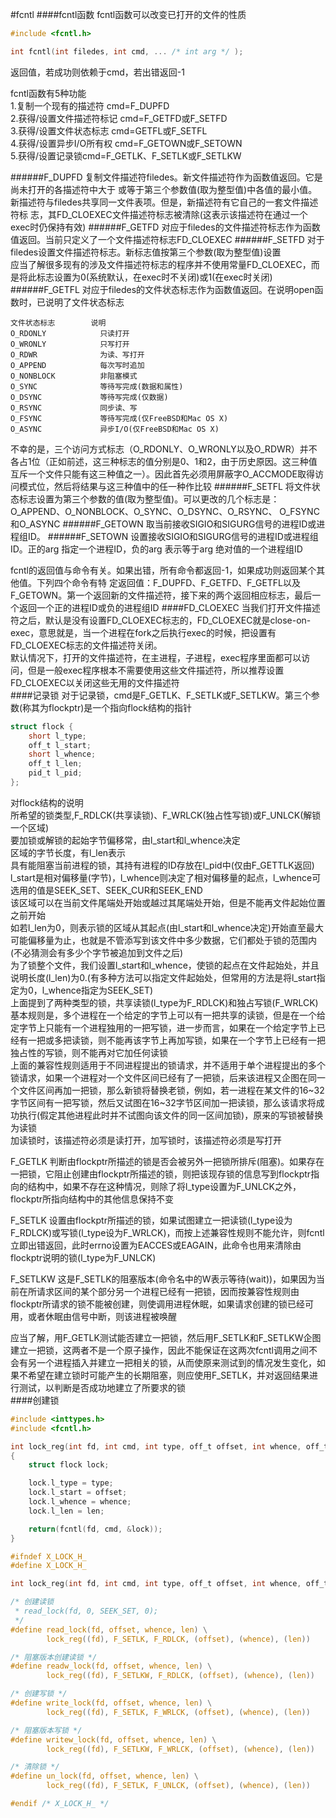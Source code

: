 #fcntl
####fcntl函数
fcntl函数可以改变已打开的文件的性质
```c
#include <fcntl.h>

int fcntl(int filedes, int cmd, ... /* int arg */ );
```
返回值，若成功则依赖于cmd，若出错返回-1          

fcntl函数有5种功能         
1.复制一个现有的描述符 cmd=F_DUPFD      
2.获得/设置文件描述符标记 cmd=F_GETFD或F_SETFD        
3.获得/设置文件状态标志 cmd=GETFL或F_SETFL         
4.获得/设置异步I/O所有权 cmd=F_GETOWN或F_SETOWN        
5.获得/设置记录锁cmd=F_GETLK、F_SETLK或F_SETLKW       

######F_DUPFD
复制文件描述符filedes。新文件描述符作为函数值返回。它是尚未打开的各描述符中大于 或等于第三个参数值(取为整型值)中各值的最小值。新描述符与filedes共享同一文件表项。但是，新描述符有它自己的一套文件描述符标 志，其FD_CLOEXEC文件描述符标志被清除(这表示该描述符在通过一个exec时仍保持有效)
######F_GETFD
对应于filedes的文件描述符标志作为函数值返回。当前只定义了一个文件描述符标志FD_CLOEXEC
######F_SETFD
对于filedes设置文件描述符标志。新标志值按第三个参数(取为整型值)设置        
应当了解很多现有的涉及文件描述符标志的程序并不使用常量FD_CLOEXEC，而是将此标志设置为0(系统默认，在exec时不关闭)或1(在exec时关闭)
######F_GETFL
对应于filedes的文件状态标志作为函数值返回。在说明open函数时，已说明了文件状态标志
```text
文件状态标志        说明
O_RDONLY            只读打开
O_WRONLY            只写打开
O_RDWR              为读、写打开
O_APPEND            每次写时追加
O_NONBLOCK          非阻塞模式
O_SYNC              等待写完成(数据和属性)
O_DSYNC             等待写完成(仅数据)
O_RSYNC             同步读、写
O_FSYNC             等待写完成(仅FreeBSD和Mac OS X)
O_ASYNC             异步I/O(仅FreeBSD和Mac OS X)
```
不幸的是，三个访问方式标志（O_RDONLY、O_WRONLY以及O_RDWR）并不各占1位（正如前述，这三种标志的值分别是0、1和2，由于历史原因。这三种值互斥一个文件只能有这三种值之一）。因此首先必须用屏蔽字O_ACCMODE取得访问模式位，然后将结果与这三种值中的任一种作比较
######F_SETFL
将文件状态标志设置为第三个参数的值(取为整型值)。可以更改的几个标志是：O_APPEND、O_NONBLOCK、O_SYNC、O_DSYNC、O_RSYNC、 O_FSYNC和O_ASYNC
######F_GETOWN
取当前接收SIGIO和SIGURG信号的进程ID或进程组ID。
######F_SETOWN
设置接收SIGIO和SIGURG信号的进程ID或进程组ID。正的arg 指定一个进程ID，负的arg 表示等于arg 绝对值的一个进程组ID

fcntl的返回值与命令有关。如果出错，所有命令都返回-1，如果成功则返回某个其他值。下列四个命令有特 定返回值：F_DUPFD、F_GETFD、F_GETFL以及F_GETOWN。第一个返回新的文件描述符，接下来的两个返回相应标志，最后一个返回一个正的进程ID或负的进程组ID
####FD_CLOEXEC
当我们打开文件描述符之后，默认是没有设置FD_CLOEXEC标志的，FD_CLOEXEC就是close-on-exec，意思就是，当一个进程在fork之后执行exec的时候，把设置有FD_CLOEXEC标志的文件描述符关闭。       
默认情况下，打开的文件描述符，在主进程，子进程，exec程序里面都可以访问，但是一般exec程序根本不需要使用这些文件描述符，所以推荐设置FD_CLOEXEC以关闭这些无用的文件描述符        
####记录锁
对于记录锁，cmd是F_GETLK、F_SETLK或F_SETLKW。第三个参数(称其为flockptr)是一个指向flock结构的指针       
```c
struct flock {
	short l_type;
	off_t l_start;
	short l_whence;
	off_t l_len;
	pid_t l_pid;
};
```
对flock结构的说明        
所希望的锁类型,F_RDLCK(共享读锁)、F_WRLCK(独占性写锁)或F_UNLCK(解锁一个区域)        
要加锁或解锁的起始字节偏移常，由l_start和l_whence决定           
区域的字节长度，有l_len表示       
具有能阻塞当前进程的锁，其持有进程的ID存放在l_pid中(仅由F_GETTLK返回)         
l_start是相对偏移量(字节)，l_whence则决定了相对偏移量的起点，l_whence可选用的值是SEEK_SET、SEEK_CUR和SEEK_END         
该区域可以在当前文件尾端处开始或越过其尾端处开始，但是不能再文件起始位置之前开始          
如若l_len为0，则表示锁的区域从其起点(由l_start和l_whence决定)开始直至最大可能偏移量为止，也就是不管添写到该文件中多少数据，它们都处于锁的范围内(不必猜测会有多少个字节被追加到文件之后)         
为了锁整个文件，我们设置l_start和l_whence，使锁的起点在文件起始处，并且说明长度(l_len)为0.(有多种方法可以指定文件起始处，但常用的方法是将l_start指定为0，l_whence指定为SEEK_SET)              
上面提到了两种类型的锁，共享读锁(l_type为F_RDLCK)和独占写锁(F_WRLCK)           
基本规则是，多个进程在一个给定的字节上可以有一把共享的读锁，但是在一个给定字节上只能有一个进程独用的一把写锁，进一步而言，如果在一个给定字节上已经有一把或多把读锁，则不能再该字节上再加写锁，如果在一个字节上已经有一把独占性的写锁，则不能再对它加任何读锁           
上面的兼容性规则适用于不同进程提出的锁请求，并不适用于单个进程提出的多个锁请求，如果一个进程对一个文件区间已经有了一把锁，后来该进程又企图在同一个文件区间再加一把锁，那么新锁将替换老锁，例如，若一进程在某文件的16~32字节区间有一把写锁，然后又试图在16~32字节区间加一把读锁，那么该请求将成功执行(假定其他进程此时并不试图向该文件的同一区间加锁)，原来的写锁被替换为读锁         
加读锁时，该描述符必须是读打开，加写锁时，该描述符必须是写打开         

F_GETLK   判断由flockptr所描述的锁是否会被另外一把锁所排斥(阻塞)。如果存在一把锁，它阻止创建由flockptr所描述的锁，则把该现存锁的信息写到flockptr指向的结构中，如果不存在这种情况，则除了将l_type设置为F_UNLCK之外，flockptr所指向结构中的其他信息保持不变         

F_SETLK   设置由flockptr所描述的锁，如果试图建立一把读锁(l_type设为F_RDLCK)或写锁(l_type设为F_WRLCK)，而按上述兼容性规则不能允许，则fcntl立即出错返回，此时errno设置为EACCES或EAGAIN，此命令也用来清除由flockptr说明的锁(l_type为F_UNLCK)                     

F_SETLKW  这是F_SETLK的阻塞版本(命令名中的W表示等待(wait))，如果因为当前在所请求区间的某个部分另一个进程已经有一把锁，因而按兼容性规则由flockptr所请求的锁不能被创建，则使调用进程休眠，如果请求创建的锁已经可用，或者休眠由信号中断，则该进程被唤醒           

应当了解，用F_GETLK测试能否建立一把锁，然后用F_SETLK和F_SETLKW企图建立一把锁，这两者不是一个原子操作，因此不能保证在这两次fcntl调用之间不会有另一个进程插入并建立一把相关的锁，从而使原来测试到的情况发生变化，如果不希望在建立锁时可能产生的长期阻塞，则应使用F_SETLK，并对返回结果进行测试，以判断是否成功地建立了所要求的锁         
####创建锁
```c
#include <inttypes.h>
#include <fcntl.h>

int lock_reg(int fd, int cmd, int type, off_t offset, int whence, off_t len)
{
	struct flock lock;

	lock.l_type = type;
	lock.l_start = offset;
	lock.l_whence = whence;
	lock.l_len = len;

	return(fcntl(fd, cmd, &lock));
}
```
```c
#ifndef X_LOCK_H_
#define X_LOCK_H_

int lock_reg(int fd, int cmd, int type, off_t offset, int whence, off_t len);

/* 创建读锁
 * read_lock(fd, 0, SEEK_SET, 0);
 */
#define read_lock(fd, offset, whence, len) \
		lock_reg((fd), F_SETLK, F_RDLCK, (offset), (whence), (len))

/* 阻塞版本创建读锁 */
#define readw_lock(fd, offset, whence, len) \
		lock_reg((fd), F_SETLKW, F_RDLCK, (offset), (whence), (len))

/* 创建写锁 */
#define write_lock(fd, offset, whence, len) \
		lock_reg((fd), F_SETLK, F_WRLCK, (offset), (whence), (len))

/* 阻塞版本写锁 */
#define writew_lock(fd, offset, whence, len) \
		lock_reg((fd), F_SETLKW, F_WRLCK, (offset), (whence), (len))

/* 清除锁 */
#define un_lock(fd, offset, whence, len) \
		lock_reg((fd), F_SETLK, F_UNLCK, (offset), (whence), (len))

#endif /* X_LOCK_H_ */
```
